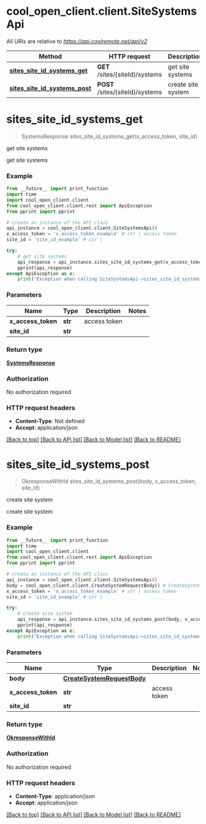 # cool_open_client.client.SiteSystemsApi

All URIs are relative to *https://api.coolremote.net/api/v2*

Method | HTTP request | Description
------------- | ------------- | -------------
[**sites_site_id_systems_get**](SiteSystemsApi.md#sites_site_id_systems_get) | **GET** /sites/{siteId}/systems | get site systems
[**sites_site_id_systems_post**](SiteSystemsApi.md#sites_site_id_systems_post) | **POST** /sites/{siteId}/systems | create site system

# **sites_site_id_systems_get**
> SystemsResponse sites_site_id_systems_get(x_access_token, site_id)

get site systems

get site systems

### Example
```python
from __future__ import print_function
import time
import cool_open_client.client
from cool_open_client.client.rest import ApiException
from pprint import pprint

# create an instance of the API class
api_instance = cool_open_client.client.SiteSystemsApi()
x_access_token = 'x_access_token_example' # str | access token
site_id = 'site_id_example' # str | 

try:
    # get site systems
    api_response = api_instance.sites_site_id_systems_get(x_access_token, site_id)
    pprint(api_response)
except ApiException as e:
    print("Exception when calling SiteSystemsApi->sites_site_id_systems_get: %s\n" % e)
```

### Parameters

Name | Type | Description  | Notes
------------- | ------------- | ------------- | -------------
 **x_access_token** | **str**| access token | 
 **site_id** | **str**|  | 

### Return type

[**SystemsResponse**](SystemsResponse.md)

### Authorization

No authorization required

### HTTP request headers

 - **Content-Type**: Not defined
 - **Accept**: application/json

[[Back to top]](#) [[Back to API list]](../README.md#documentation-for-api-endpoints) [[Back to Model list]](../README.md#documentation-for-models) [[Back to README]](../README.md)

# **sites_site_id_systems_post**
> OkresponseWithId sites_site_id_systems_post(body, x_access_token, site_id)

create site system

create site system

### Example
```python
from __future__ import print_function
import time
import cool_open_client.client
from cool_open_client.client.rest import ApiException
from pprint import pprint

# create an instance of the API class
api_instance = cool_open_client.client.SiteSystemsApi()
body = cool_open_client.client.CreateSystemRequestBody() # CreateSystemRequestBody | 
x_access_token = 'x_access_token_example' # str | access token
site_id = 'site_id_example' # str | 

try:
    # create site system
    api_response = api_instance.sites_site_id_systems_post(body, x_access_token, site_id)
    pprint(api_response)
except ApiException as e:
    print("Exception when calling SiteSystemsApi->sites_site_id_systems_post: %s\n" % e)
```

### Parameters

Name | Type | Description  | Notes
------------- | ------------- | ------------- | -------------
 **body** | [**CreateSystemRequestBody**](CreateSystemRequestBody.md)|  | 
 **x_access_token** | **str**| access token | 
 **site_id** | **str**|  | 

### Return type

[**OkresponseWithId**](OkresponseWithId.md)

### Authorization

No authorization required

### HTTP request headers

 - **Content-Type**: application/json
 - **Accept**: application/json

[[Back to top]](#) [[Back to API list]](../README.md#documentation-for-api-endpoints) [[Back to Model list]](../README.md#documentation-for-models) [[Back to README]](../README.md)

